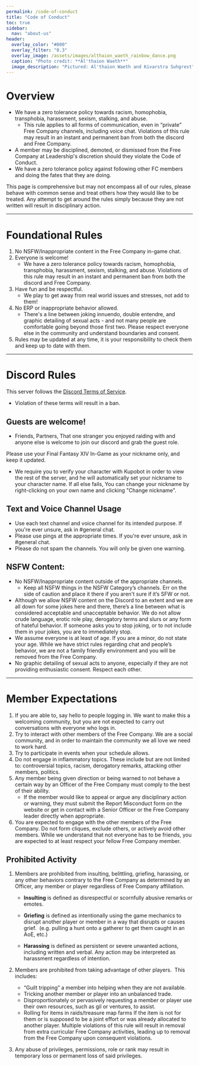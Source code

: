 ```yaml
---
permalink: /code-of-conduct
title: "Code of Conduct"
toc: true
sidebar:
  nav: "about-us"
header:
  overlay_color: "#000"
  overlay_filter: "0.3"
  overlay_image: /assets/images/althaion_waeth_rainbow_dance.png
  caption: "Photo credit: **Al'thaion Waeth**"
  image_description: "Pictured: Al'thaion Waeth and Kivarstra Suhgrest"
---
```

# Overview

- We have a zero tolerance policy towards racism, homophobia, transphobia, harassment, sexism, stalking, and abuse. 
    - This rule applies to all forms of communication, even in “private” Free Company channels, including voice chat. Violations of this rule may result in an instant and permanent ban from both the discord and Free Company.     
- A member may be disciplined, demoted, or dismissed from the Free Company at Leadership's discretion should they violate the Code of Conduct.
- We have a zero tolerance policy against following other FC members and doing the fates that they are doing.

This page is comprehensive but may not encompass all of our rules, please behave with common sense and treat others how they would like to be treated. Any attempt to get around the rules simply because they are not written will result in disciplinary action.    

-------------------

# Foundational Rules

1. No NSFW/Inappropriate content in the Free Company in-game chat.
2.  Everyone is welcome!
    - We have a zero tolerance policy towards racism, homophobia, transphobia, harassment, sexism, stalking, and abuse. Violations of this rule may result in an instant and permanent ban from both the discord and Free Company.
3.  Have fun and be respectful. 
    - We play to get away from real world issues and stresses, not add to them!  
4.  No ERP or inappropriate behavior allowed. 
    - There's a line between joking innuendo, double entendre, and graphic detailing of sexual acts - and not many people are comfortable going beyond those first two. Please respect everyone else in the community and understand boundaries and consent.    
5.  Rules may be updated at any time, it is your responsibility to check them and keep up to date with them.

-------------------

# Discord Rules

This server follows the [Discord Terms of Service](https://discord.com/terms).      
- Violation of these terms will result in a ban.

## Guests are welcome!
- Friends, Partners, That one stranger you enjoyed raiding with and anyone else is welcome to join our discord and grab the guest role. 

Please use your Final Fantasy XIV In-Game as your nickname only, and keep it updated.
- We require you to verify your character with Kupobot in order to view the rest of the server, and he will automatically set your nickname to your character name. If all else fails, You can change your nickname by right-clicking on your own name and clicking "Change nickname".

## Text and Voice Channel Usage
- Use each text channel and voice channel for its intended purpose. If you're ever unsure, ask in #general chat.
- Please use pings at the appropriate times. If you're ever unsure, ask in #general chat. 
- Please do not spam the channels. You will only be given one warning.

## NSFW Content:
- No NSFW/Inappropriate content outside of the appropriate channels.
    - Keep all NSFW things in the NSFW Category’s channels. Err on the side of caution and place it there if you aren't sure if it’s SFW or not.
- Although we allow NSFW content on the Discord to an extent and we are all down for some jokes here and there, there’s a line between what is considered acceptable and unacceptable behavior. We do not allow crude language, erotic role play, derogatory terms and slurs or any form of hateful behavior. If someone asks you to stop joking, or to not include them in your jokes, you are to immediately stop. 
- We assume everyone is at least of age. If you are a minor, do not state your age. While we have strict rules regarding chat and people’s behavior, we are not a family friendly environment and you will be removed from the Free Company. 
- No graphic detailing of sexual acts to anyone, especially if they are not providing enthusiastic consent. Respect each other.

-------------------

# Member Expectations

1.  If you are able to, say hello to people logging in. We want to make this a welcoming community, but you are not expected to carry out conversations with everyone who logs in.
2.  Try to interact with other members of the Free Company. We are a social community, and in order to maintain the community we all love we need to work hard.    
3.  Try to participate in events when your schedule allows. 
4.  Do not engage in inflammatory topics. These include but are not limited to: controversial topics, racism, derogatory remarks, attacking other members, politics.
5.  Any member being given direction or being warned to not behave a certain way by an Officer of the Free Company must comply to the best of their ability. 
    - If the member would like to appeal or argue any disciplinary action or warning, they must submit the Report Misconduct form on the website or get in contact with a Senior Officer or the Free Company leader directly when appropriate.      
6.  You are expected to engage with the other members of the Free Company. Do not form cliques, exclude others, or actively avoid other members. While we understand that not everyone has to be friends, you are expected to at least respect your fellow Free Company member. 

## Prohibited Activity
1.  Members are prohibited from insulting, belittling, griefing, harassing, or any other behaviors contrary to the Free Company as determined by an Officer, any member or player regardless of Free Company affiliation.  
    - __Insulting__ is defined as disrespectful or scornfully abusive remarks or emotes.
        
    - __Griefing__ is defined as intentionally using the game mechanics to disrupt another player or member in a way that disrupts or causes grief.  (e.g. pulling a hunt onto a gatherer to get them caught in an AoE, etc.)
        
    - __Harassing__ is defined as persistent or severe unwanted actions, including written and verbal. Any action may be interpreted as harassment regardless of intention.  
        
2.  Members are prohibited from taking advantage of other players.  This includes:
    - “Guilt tripping” a member into helping when they are not available.
    - Tricking another member or player into an unbalanced trade.
    - Disproportionately or pervasively requesting a member or player use their own resources, such as gil or ventures, to assist.
    - Rolling for items in raids/treasure map farms If the item is not for them or is supposed to be a joint effort or was already allocated to another player. Multiple violations of this rule will result in removal from extra curricular Free Company activities, leading up to removal from the Free Company upon consequent violations.    
3.  Any abuse of privileges, permissions, role or rank may result in temporary loss or permanent loss of said privileges.